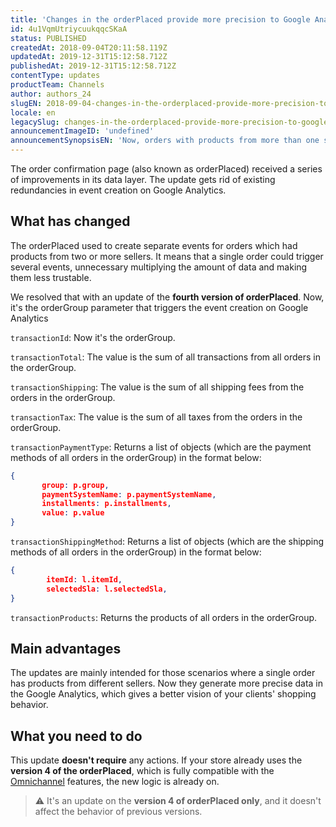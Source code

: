 ```yaml
---
title: 'Changes in the orderPlaced provide more precision to Google Analytics data'
id: 4u1VqmUtriycuukqqcSKaA
status: PUBLISHED
createdAt: 2018-09-04T20:11:58.119Z
updatedAt: 2019-12-31T15:12:58.712Z
publishedAt: 2019-12-31T15:12:58.712Z
contentType: updates
productTeam: Channels
author: authors_24
slugEN: 2018-09-04-changes-in-the-orderplaced-provide-more-precision-to-google-analytics-data
locale: en
legacySlug: changes-in-the-orderplaced-provide-more-precision-to-google-analytics-data
announcementImageID: 'undefined'
announcementSynopsisEN: 'Now, orders with products from more than one seller generate a single event on Google Analytics.'
---
```


The order confirmation page (also known as orderPlaced) received a series of improvements in its data layer. The update gets rid of existing redundancies in event creation on Google Analytics.


## What has changed
The orderPlaced used to create separate events for orders which had products from two or more sellers. It means that a single order could trigger several events, unnecessary multiplying the amount of data and making them less trustable.

We resolved that with an update of the __fourth version of orderPlaced__. Now, it's the orderGroup parameter that triggers the event creation on Google Analytics

`transactionId`: Now it's the orderGroup.

`transactionTotal`: The value is the sum of all transactions from all orders in the orderGroup.

`transactionShipping`: The value is the sum of all shipping fees from the orders in the orderGroup.

`transactionTax`: The value is the sum of all taxes from the orders in the orderGroup.

`transactionPaymentType`: Returns a list of objects (which are the payment methods of all orders in the orderGroup) in the format below:
```json
{ 
       group: p.group,    
       paymentSystemName: p.paymentSystemName,    
       installments: p.installments,    
       value: p.value 
}
```

`transactionShippingMethod`: Returns a list of objects (which are the shipping methods of all orders in the orderGroup) in the format below:
```json
{    
        itemId: l.itemId,    
        selectedSla: l.selectedSla,    
}
```

`transactionProducts`: Returns the products of all orders in the orderGroup.


## Main advantages
The updates are mainly intended for those scenarios where a single order has products from different sellers. Now they generate more precise data in the Google Analytics, which gives a better vision of your clients' shopping behavior.


## What you need to do
This update __doesn't require__ any actions. If your store already uses the __version 4 of the orderPlaced__, which is fully compatible with the [Omnichannel](/en/announcement/shift-your-business-with-vtexs-omnichannel-experience) features, the new logic is already on.


> ⚠️ It's an update on the **version 4 of orderPlaced only**, and it doesn't affect the behavior of previous versions.
